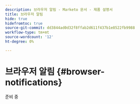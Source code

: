 ```yaml
---
description: 브라우저 알림 - Marketo 문서 - 제품 설명서
title: 브라우저 알림
hide: true
hidefromtoc: true
source-git-commit: dd3844ad0d32f8ffab2d611f437b1e8522fb9988
workflow-type: tm+mt
source-wordcount: '12'
ht-degree: 0%

---
```


# 브라우저 알림 {#browser-notifications}

준비 중
